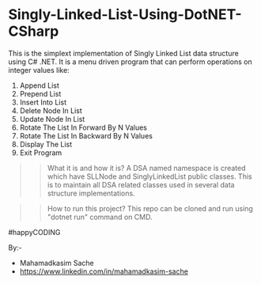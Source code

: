 # Singly-Linked-List-Using-DotNET-CSharp

This is the simplext implementation of Singly Linked List data structure using C# .NET.
It is a menu driven program that can perform operations on integer values like:
1. Append List
2. Prepend List
3. Insert Into List
4. Delete Node In List
5. Update Node In List
6. Rotate The List In Forward By N Values
7. Rotate The List In Backward By N Values
8. Display The List
9. Exit Program

>> What it is and how it is? 
A DSA named namespace is created which have SLLNode and SinglyLinkedList public classes. This is to maintain all DSA related classes used in several data structure implementations.

>> How to run this project?
This repo can be cloned and run using "dotnet run" command on CMD.


#happyCODING

By:-
- Mahamadkasim Sache
- https://www.linkedin.com/in/mahamadkasim-sache
 
